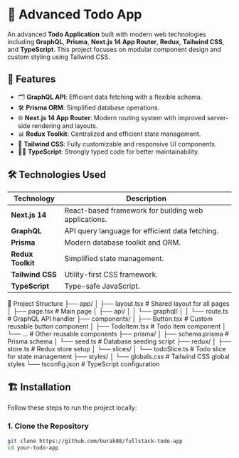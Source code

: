
# 📝 Advanced Todo App
An advanced **Todo Application** built with modern web technologies including **GraphQL**, **Prisma**, **Next.js 14 App Router**, **Redux**, **Tailwind CSS**, and **TypeScript**. This project focuses on modular component design and custom styling using Tailwind CSS.

## 🚀 Features
- 🗂 **GraphQL API**: Efficient data fetching with a flexible schema.
- 🛠 **Prisma ORM**: Simplified database operations.
- 🌐 **Next.js 14 App Router**: Modern routing system with improved server-side rendering and layouts.
- 📊 **Redux Toolkit**: Centralized and efficient state management.
- 🎨 **Tailwind CSS**: Fully customizable and responsive UI components.
- 🧑‍💻 **TypeScript**: Strongly typed code for better maintainability.

## 🛠️ Technologies Used
| Technology       | Description                          |
|-------------------|--------------------------------------|
| **Next.js 14**   | React-based framework for building web applications. |
| **GraphQL**      | API query language for efficient data fetching. |
| **Prisma**       | Modern database toolkit and ORM.     |
| **Redux Toolkit**| Simplified state management.         |
| **Tailwind CSS** | Utility-first CSS framework.         |
| **TypeScript**   | Type-safe JavaScript.                |


📂 Project Structure
├── app/
│   ├── layout.tsx         # Shared layout for all pages
│   ├── page.tsx           # Main page
│   ├── api/
│   │   └── graphql/
│   │       └── route.ts   # GraphQL API handler
├── components/
│   ├── Button.tsx         # Custom reusable button component
│   ├── TodoItem.tsx       # Todo item component
│   └── ...                # Other reusable components
├── prisma/
│   ├── schema.prisma      # Prisma schema
│   └── seed.ts            # Database seeding script
├── redux/
│   ├── store.ts           # Redux store setup
│   └── slices/
│       └── todoSlice.ts   # Todo slice for state management
├── styles/
│   └── globals.css        # Tailwind CSS global styles
└── tsconfig.json          # TypeScript configuration

## 🏗️ Installation
Follow these steps to run the project locally:

### 1. Clone the Repository
```bash
git clone https://github.com/burak88/fullstack-todo-app
cd your-todo-app